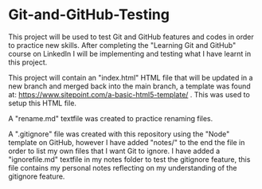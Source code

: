 # Git-and-GitHub-Testing
This project will be used to test Git and GitHub features and codes in order to practice new skills. After completing the "Learning Git and GitHub" course on LinkedIn I will be implementing and testing what I have learnt in this project. 

This project will contain an "index.html" HTML file that will be updated in a new branch and merged back into the main branch, a template was found at: https://www.sitepoint.com/a-basic-html5-template/ . This was used to setup this HTML file.

A "rename.md" textfile was created to practice renaming files.

A ".gitignore" file was created with this repository using the "Node" template on GitHub, however I have added "notes/" to the end the file in order to list my own files that I want Git to ignore. I have added a "ignorefile.md" textfile in my notes folder to test the gitignore feature, this file contains my personal notes reflecting on my understanding of the gitignore feature. 